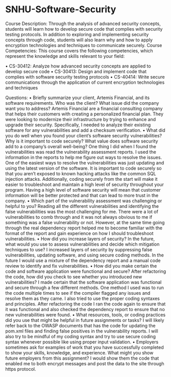 # SNHU-Software-Security
Course Description:
Through the analysis of advanced security concepts, students will learn how to develop secure code that complies with security testing protocols. In addition to exploring and implementing security concepts through code, students will also learn why and how to apply encryption technologies and techniques to communicate securely.
Course Competencies:
This course covers the following competencies, which represent the knowledge and skills relevant to your field:

•	CS-30412: Analyze how advanced security concepts are applied to develop secure code
•	CS-30413: Design and implement code that complies with software security testing protocols
•	CS-40414: Write secure communications through the application of current encryption technologies and techniques

Questions:
•	Briefly summarize your client, Artemis Financial, and its software requirements. Who was the client? What issue did the company want you to address?
Artemis Financial are a financial consulting company that helps their customers with creating a personalized financial plan. They were looking to modernize their infrastructure by trying to enhance and upgrade their security. Specifically, I needed to analyze their existing software for any vulnerabilities and add a checksum verification.
•	What did you do well when you found your client’s software security vulnerabilities? Why is it important to code securely? What value does software security add to a company’s overall well-being?
One thing I did when I found the vulnerabilities was read the vulnerability assessment reports. I used the information in the reports to help me figure out ways to resolve the issues. One of the easiest ways to resolve the vulnerabilities was just updating and using the latest version of the software. It is important to code securely so that you aren’t exposed to known hacking attacks like the common SQL injection attacks. Additionally, coding securely from the start will make it easier to troubleshoot and maintain a high level of security throughout your program. Having a high level of software security will mean that customer information will be better protected and that can lead to more trust in the company.
•	Which part of the vulnerability assessment was challenging or helpful to you?
Reading all the different vulnerabilities and identifying the false vulnerabilities was the most challenging for me. There were a lot of vulnerabilities to comb through and it was not always obvious to me if something was a false vulnerability or not. However, at the same time going through the real dependency report helped me to become familiar with the format of the report and gain experience on how I should troubleshoot vulnerabilities.
•	How did you increase layers of security? In the future, what would you use to assess vulnerabilities and decide which mitigation techniques to use?
I increased layers of security by suppressing false vulnerabilities, updating software, and using secure coding methods. In the future I would use a mixture of the dependency report and a manual code review to identify and fix vulnerabilities. 
•	How did you make certain the code and software application were functional and secure? After refactoring the code, how did you check to see whether you introduced new vulnerabilities? 
I made certain that the software application was functional and secure through a few different methods. One method I used was to run the code multiple times to see if the compiler flagged any issues and resolve them as they came. I also tried to use the proper coding syntaxes and principles. After refactoring the code I ran the code again to ensure that it was functional and also checked the dependency report to ensure that no new vulnerabilities were found.
•	What resources, tools, or coding practices did you use that might be helpful in future assignments or tasks?
I will likely refer back to the OWASP documents that has the code for updating the pom.xml files and finding false positives in the vulnerability reports. I will also try to be mindful of my coding syntax and try to use secure coding syntax whenever possible like using proper input validation.
•	Employers sometimes ask for examples of work that you have successfully completed to show your skills, knowledge, and experience. What might you show future employers from this assignment?
I would show them the code that enabled me to both encrypt messages and post the data to the site through https protocol.
